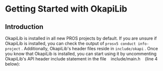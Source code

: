 # Getting Started with OkapiLib

## Introduction

OkapiLib is installed in all new PROS projects by default. If you are unsure if OkapiLib is
installed, you can check the output of `prosv5 conduct info-project` . Additionally, OkapiLib's
header files reside in `include/okapi` . Once you know that OkapiLib is installed, you can start
using it by uncommenting OkapiLib's API header include statement in the file ` ` include/main.h ` ` 
(line 4 below):

